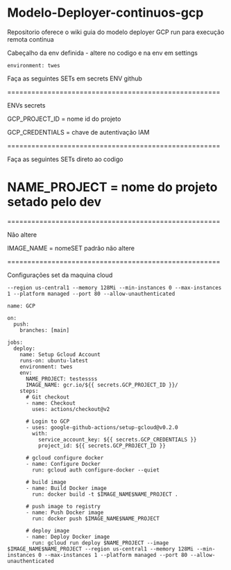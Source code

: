 # Modelo-Deployer-continuos-gcp
Repositorio oferece o wiki guia do modelo deployer GCP run para execução remota continua

Cabeçalho da env definida - altere no codigo e na env em settings

```
environment: twes
```

Faça as seguintes SETs em secrets ENV github

=====================================================

ENVs secrets

GCP_PROJECT_ID = nome id do projeto

GCP_CREDENTIALS = chave de autentivação IAM

=====================================================

Faça as seguintes SETs direto ao codigo

NAME_PROJECT = nome do projeto setado pelo dev
=====================================================

=====================================================

Não altere

IMAGE_NAME = nomeSET padrão não altere

=====================================================

Configurações set da maquina cloud

```
--region us-central1 --memory 128Mi --min-instances 0 --max-instances 1 --platform managed --port 80 --allow-unauthenticated
```

```
name: GCP

on:
  push:
    branches: [main]

jobs:
  deploy:
    name: Setup Gcloud Account
    runs-on: ubuntu-latest
    environment: twes
    env:
      NAME_PROJECT: testessss
      IMAGE_NAME: gcr.io/${{ secrets.GCP_PROJECT_ID }}/
    steps:
      # Git checkout
      - name: Checkout
        uses: actions/checkout@v2

      # Login to GCP
      - uses: google-github-actions/setup-gcloud@v0.2.0
        with:
          service_account_key: ${{ secrets.GCP_CREDENTIALS }}
          project_id: ${{ secrets.GCP_PROJECT_ID }}

      # gcloud configure docker
      - name: Configure Docker
        run: gcloud auth configure-docker --quiet

      # build image
      - name: Build Docker image
        run: docker build -t $IMAGE_NAME$NAME_PROJECT .

      # push image to registry
      - name: Push Docker image
        run: docker push $IMAGE_NAME$NAME_PROJECT

      # deploy image
      - name: Deploy Docker image
        run: gcloud run deploy $NAME_PROJECT --image $IMAGE_NAME$NAME_PROJECT --region us-central1 --memory 128Mi --min-instances 0 --max-instances 1 --platform managed --port 80 --allow-unauthenticated
``` 
